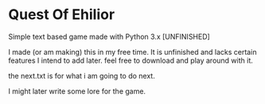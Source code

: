 # Quest Of Ehilior
Simple text based game made with Python 3.x [UNFINISHED]

I made (or am making) this in my free time.
It is unfinished and lacks certain features I intend to add later.
feel free to download and play around with it.

the next.txt is for what i am going to do next.

I might later write some lore for the game.
